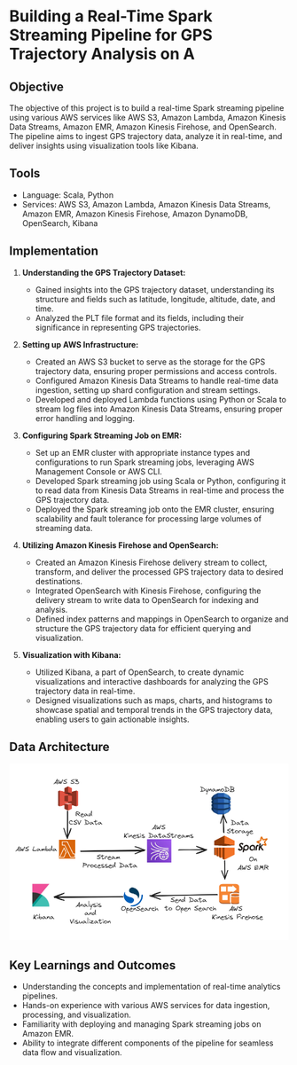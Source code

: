 # Building a Real-Time Spark Streaming Pipeline for GPS Trajectory Analysis on A

## Objective
The objective of this project is to build a real-time Spark streaming pipeline using various AWS services like AWS S3, Amazon Lambda, Amazon Kinesis Data Streams, Amazon EMR, Amazon Kinesis Firehose, and OpenSearch. The pipeline aims to ingest GPS trajectory data, analyze it in real-time, and deliver insights using visualization tools like Kibana.

## Tools
- Language: Scala, Python
- Services: AWS S3, Amazon Lambda, Amazon Kinesis Data Streams, Amazon EMR, Amazon Kinesis Firehose, Amazon DynamoDB, OpenSearch, Kibana

## Implementation

1. **Understanding the GPS Trajectory Dataset:**
   - Gained insights into the GPS trajectory dataset, understanding its structure and fields such as latitude, longitude, altitude, date, and time.
   - Analyzed the PLT file format and its fields, including their significance in representing GPS trajectories.

2. **Setting up AWS Infrastructure:**
   - Created an AWS S3 bucket to serve as the storage for the GPS trajectory data, ensuring proper permissions and access controls.
   - Configured Amazon Kinesis Data Streams to handle real-time data ingestion, setting up shard configuration and stream settings.
   - Developed and deployed Lambda functions using Python or Scala to stream log files into Amazon Kinesis Data Streams, ensuring proper error handling and logging.

3. **Configuring Spark Streaming Job on EMR:**
   - Set up an EMR cluster with appropriate instance types and configurations to run Spark streaming jobs, leveraging AWS Management Console or AWS CLI.
   - Developed Spark streaming job using Scala or Python, configuring it to read data from Kinesis Data Streams in real-time and process the GPS trajectory data.
   - Deployed the Spark streaming job onto the EMR cluster, ensuring scalability and fault tolerance for processing large volumes of streaming data.

4. **Utilizing Amazon Kinesis Firehose and OpenSearch:**
   - Created an Amazon Kinesis Firehose delivery stream to collect, transform, and deliver the processed GPS trajectory data to desired destinations.
   - Integrated OpenSearch with Kinesis Firehose, configuring the delivery stream to write data to OpenSearch for indexing and analysis.
   - Defined index patterns and mappings in OpenSearch to organize and structure the GPS trajectory data for efficient querying and visualization.

5. **Visualization with Kibana:**
   - Utilized Kibana, a part of OpenSearch, to create dynamic visualizations and interactive dashboards for analyzing the GPS trajectory data in real-time.
   - Designed visualizations such as maps, charts, and histograms to showcase spatial and temporal trends in the GPS trajectory data, enabling users to gain actionable insights.

## Data Architecture

![Data Architecture](./Building_Real_Time_Spark_Streaming_Pipeline.png
)

## Key Learnings and Outcomes
- Understanding the concepts and implementation of real-time analytics pipelines.
- Hands-on experience with various AWS services for data ingestion, processing, and visualization.
- Familiarity with deploying and managing Spark streaming jobs on Amazon EMR.
- Ability to integrate different components of the pipeline for seamless data flow and visualization.

